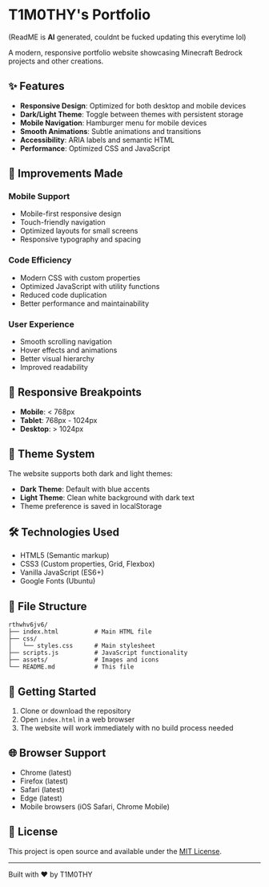 # T1M0THY's Portfolio

(ReadME is **AI** generated, couldnt be fucked updating this everytime lol)

A modern, responsive portfolio website showcasing Minecraft Bedrock projects and other creations.

## ✨ Features

- **Responsive Design**: Optimized for both desktop and mobile devices
- **Dark/Light Theme**: Toggle between themes with persistent storage
- **Mobile Navigation**: Hamburger menu for mobile devices
- **Smooth Animations**: Subtle animations and transitions
- **Accessibility**: ARIA labels and semantic HTML
- **Performance**: Optimized CSS and JavaScript

## 🚀 Improvements Made

### Mobile Support
- Mobile-first responsive design
- Touch-friendly navigation
- Optimized layouts for small screens
- Responsive typography and spacing

### Code Efficiency
- Modern CSS with custom properties
- Optimized JavaScript with utility functions
- Reduced code duplication
- Better performance and maintainability

### User Experience
- Smooth scrolling navigation
- Hover effects and animations
- Better visual hierarchy
- Improved readability

## 📱 Responsive Breakpoints

- **Mobile**: < 768px
- **Tablet**: 768px - 1024px  
- **Desktop**: > 1024px

## 🎨 Theme System

The website supports both dark and light themes:
- **Dark Theme**: Default with blue accents
- **Light Theme**: Clean white background with dark text
- Theme preference is saved in localStorage

## 🛠️ Technologies Used

- HTML5 (Semantic markup)
- CSS3 (Custom properties, Grid, Flexbox)
- Vanilla JavaScript (ES6+)
- Google Fonts (Ubuntu)

## 📁 File Structure

```
rthwhv6jv6/
├── index.html          # Main HTML file
├── css/
│   └── styles.css      # Main stylesheet
├── scripts.js          # JavaScript functionality
├── assets/             # Images and icons
└── README.md           # This file
```

## 🚀 Getting Started

1. Clone or download the repository
2. Open `index.html` in a web browser
3. The website will work immediately with no build process needed

## 🌐 Browser Support

- Chrome (latest)
- Firefox (latest)
- Safari (latest)
- Edge (latest)
- Mobile browsers (iOS Safari, Chrome Mobile)

## 📝 License

This project is open source and available under the [MIT License](LICENSE).

---

Built with ❤️ by T1M0THY 
